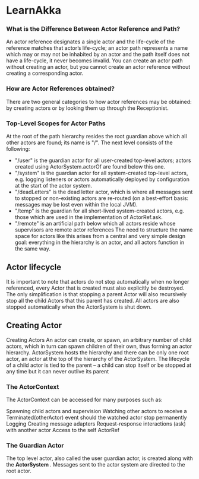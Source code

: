 # LearnAkka


### What is the Difference Between Actor Reference and Path?
An actor reference designates a single actor and the life-cycle of the reference matches that actor’s life-cycle; an actor path represents a name which may or may not be inhabited by an actor and the path itself does not have a life-cycle, it never becomes invalid. You can create an actor path without creating an actor, but you cannot create an actor reference without creating a corresponding actor.


### How are Actor References obtained?
There are two general categories to how actor references may be obtained: by creating actors or by looking them up through the Receptionist.

### Top-Level Scopes for Actor Paths
At the root of the path hierarchy resides the root guardian above which all other actors are found; its name is "/". The next level consists of the following:
* "/user" is the guardian actor for all user-created top-level actors; actors created using ActorSystem.actorOf are found below this one.
* "/system" is the guardian actor for all system-created top-level actors, e.g. logging listeners or actors automatically deployed by configuration at the start of the actor system.
* "/deadLetters" is the dead letter actor, which is where all messages sent to stopped or non-existing actors are re-routed (on a best-effort basis: messages may be lost even within the local JVM).
* "/temp" is the guardian for all short-lived system-created actors, e.g. those which are used in the implementation of ActorRef.ask.
* "/remote" is an artificial path below which all actors reside whose supervisors are remote actor references
The need to structure the name space for actors like this arises from a central and very simple design goal: everything in the hierarchy is an actor, and all actors function in the same way.

## Actor lifecycle

It is important to note that actors do not stop automatically when no longer referenced, every Actor that is created must also explicitly be destroyed. The only simplification is that stopping a parent Actor will also recursively stop all the child Actors that this parent has created. All actors are also stopped automatically when the ActorSystem is shut down.

## Creating Actor

Creating Actors
An actor can create, or spawn, an arbitrary number of child actors, which in turn can spawn children of their own, thus forming an actor hierarchy. ActorSystem hosts the hierarchy and there can be only one root actor, an actor at the top of the hierarchy of the ActorSystem. The lifecycle of a child actor is tied to the parent – a child can stop itself or be stopped at any time but it can never outlive its parent


### The ActorContext
The ActorContext can be accessed for many purposes such as:

Spawning child actors and supervision
Watching other actors to receive a Terminated(otherActor) event should the watched actor stop permanently
Logging
Creating message adapters
Request-response interactions (ask) with another actor
Access to the self ActorRef


### The Guardian Actor
The top level actor, also called the user guardian actor, is created along with the <b> ActorSystem </b>. Messages sent to the actor system are directed to the root actor.

